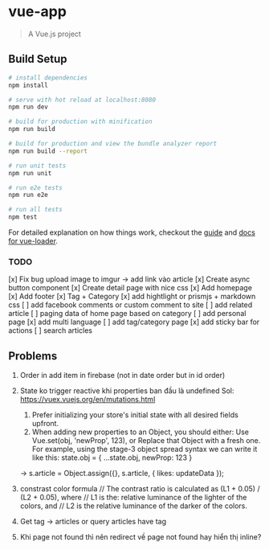 # vue-app

> A Vue.js project

## Build Setup

``` bash
# install dependencies
npm install

# serve with hot reload at localhost:8080
npm run dev

# build for production with minification
npm run build

# build for production and view the bundle analyzer report
npm run build --report

# run unit tests
npm run unit

# run e2e tests
npm run e2e

# run all tests
npm test
```

For detailed explanation on how things work, checkout the [guide](http://vuejs-templates.github.io/webpack/) and [docs for vue-loader](http://vuejs.github.io/vue-loader).

### TODO

[x] Fix bug upload image to imgur -> add link vào article
[x] Create async button component
[x] Create detail page with nice css
[x] Add homepage
[x] Add footer
[x] Tag + Category
[x] add hightlight or prismjs + markdown css
[ ] add facebook comments or custom comment to site
[ ] add related article
[ ] paging data of home page based on category
[ ] add personal page
[x] add multi language
[ ] add tag/category page
[x] add sticky bar for actions
[ ] search articles

## Problems
1. Order in add item in firebase (not in date order but in id order)
2. State ko trigger reactive khi properties ban đầu là undefined
Sol: https://vuex.vuejs.org/en/mutations.html
    1. Prefer initializing your store's initial state with all desired fields upfront.
    2. When adding new properties to an Object, you should either:
    Use Vue.set(obj, 'newProp', 123), or
    Replace that Object with a fresh one. For example, using the stage-3 object spread syntax we can write it like this:
    state.obj = { ...state.obj, newProp: 123 }

    -> s.article = Object.assign({}, s.article, { likes: updateData });

3. constrast color formula
// The contrast ratio is calculated as (L1 + 0.05) / (L2 + 0.05), where
// L1 is the: relative luminance of the lighter of the colors, and
// L2 is the relative luminance of the darker of the colors.
4. Get tag -> articles or query articles have tag

5. Khi page not found thì nên redirect về page not found hay hiển thị inline?

